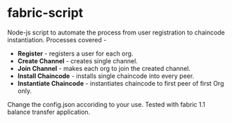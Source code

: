 # fabric-script

Node-js script to automate the process from user registration to chaincode instantiation. Processes covered - 

- **Register** - registers a user for each org.
- **Create Channel** - creates single channel.
- **Join Channel** - makes each org to join the created channel.
- **Install Chaincode** - installs single chaincode into every peer.
- **Instantiate Chaincode** - instantiates chaincode to first peer of first Org only.

Change the config.json accoriding to your use.
Tested with fabric 1.1 balance transfer application.